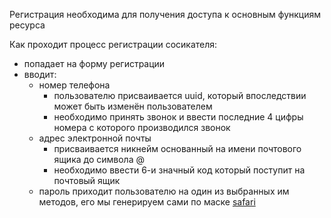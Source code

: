 Регистрация необходима для получения доступа к основным функциям ресурса

Как проходит процесс регистрации сосикателя:
- попадает на форму регистрации
- вводит:
	- номер телефона
		- пользователю присваивается uuid, который впоследствии может быть изменён пользователем
		- необходимо принять звонок и ввести последние 4 цифры номера с которого производился звонок
	- адрес электронной почты
		- присваивается никнейм основанный на имени почтового ящика до символа @
		- необходимо ввести 6-и значный код который поступит на почтовый ящик
	- пароль приходит пользователю на один из выбранных им методов, его мы генерируем сами по маске [safari](https://developer.apple.com/password-rules/)